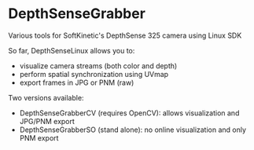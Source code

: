 DepthSenseGrabber
===============

Various tools for SoftKinetic's DepthSense 325 camera using Linux SDK

So far, DepthSenseLinux allows you to:
 - visualize camera streams (both color and depth)
 - perform spatial synchronization using UVmap
 - export frames in JPG or PNM (raw)

Two versions available:
 - DepthSenseGrabberCV (requires OpenCV): allows visualization and JPG/PNM export
 - DepthSenseGrabberSO (stand alone): no online visualization and only PNM export
